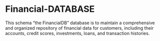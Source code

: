 # Financial-DATABASE
This schema “the FinancialDB” database is to maintain a comprehensive and organized repository of financial data for customers, including their accounts, credit scores, investments, loans, and transaction histories.
